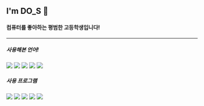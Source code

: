 ## I'm DO_S 🌌
#### 컴퓨터를 좋아하는 평범한 고등학생입니다!
* * *
##### 사용해본 언어!
<img src="https://img.shields.io/badge/Python-3776ab?style=for-the-badge&logo=python&logoColor=white"/> <img src="https://img.shields.io/badge/Minecraft Script-62B47A?style=for-the-badge&logo=minecraft&logoColor=white"/> <img src="https://img.shields.io/badge/html-E34F26?style=for-the-badge&logo=html5&logoColor=white"/> <img src="https://img.shields.io/badge/CSS-1572B6?style=for-the-badge&logo=css3&logoColor=white"/> <img src="https://img.shields.io/badge/JavaScript-F7DF1E?style=for-the-badge&logo=JavaScript&logoColor=white"/>

##### 사용 프로그램
<img src="https://img.shields.io/badge/Visual Studio Code-007ACC?style=for-the-badge&logo=Visual Studio Code&logoColor=white"/> <img src="https://img.shields.io/badge/Pycharm-000000?style=for-the-badge&logo=pycharm&logoColor=white"/> <img src="https://img.shields.io/badge/Figma-f24212?style=for-the-badge&logo=figma&logoColor=white"/> <img src="https://img.shields.io/badge/Premiere Pro-9999ff?style=for-the-badge&logo=Adobe Premiere Pro&logoColor=white"/> <img src="https://img.shields.io/badge/Aseprite-7d929e?style=for-the-badge&logo=aseprite&logoColor=white"/>

<!--
**DOS0313/DOS0313** is a ✨ _special_ ✨ repository because its `README.md` (this file) appears on your GitHub profile.

Here are some ideas to get you started:

- 🔭 I’m currently working on ...
- 🌱 I’m currently learning ...
- 👯 I’m looking to collaborate on ...
- 🤔 I’m looking for help with ...
- 💬 Ask me about ...
- 📫 How to reach me: ...
- 😄 Pronouns: ...
- ⚡ Fun fact: ...
-->
